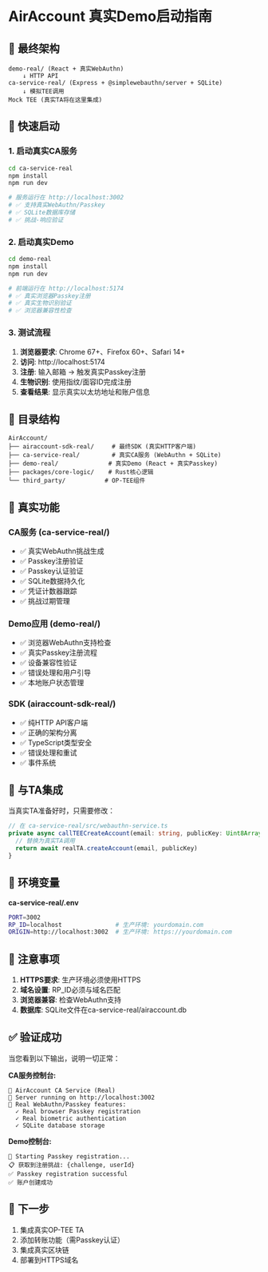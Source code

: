 # AirAccount 真实Demo启动指南

## 🎯 最终架构

```
demo-real/ (React + 真实WebAuthn)
    ↓ HTTP API
ca-service-real/ (Express + @simplewebauthn/server + SQLite)
    ↓ 模拟TEE调用
Mock TEE (真实TA将在这里集成)
```

## 🚀 快速启动

### 1. 启动真实CA服务

```bash
cd ca-service-real
npm install
npm run dev

# 服务运行在 http://localhost:3002
# ✅ 支持真实WebAuthn/Passkey
# ✅ SQLite数据库存储
# ✅ 挑战-响应验证
```

### 2. 启动真实Demo

```bash
cd demo-real
npm install
npm run dev

# 前端运行在 http://localhost:5174
# ✅ 真实浏览器Passkey注册
# ✅ 真实生物识别验证
# ✅ 浏览器兼容性检查
```

### 3. 测试流程

1. **浏览器要求**: Chrome 67+、Firefox 60+、Safari 14+
2. **访问**: http://localhost:5174
3. **注册**: 输入邮箱 → 触发真实Passkey注册
4. **生物识别**: 使用指纹/面容ID完成注册
5. **查看结果**: 显示真实以太坊地址和账户信息

## 📁 目录结构

```
AirAccount/
├── airaccount-sdk-real/     # 最终SDK (真实HTTP客户端)
├── ca-service-real/         # 真实CA服务 (WebAuthn + SQLite)
├── demo-real/              # 真实Demo (React + 真实Passkey)
├── packages/core-logic/    # Rust核心逻辑
└── third_party/           # OP-TEE组件
```

## 🔑 真实功能

### CA服务 (ca-service-real/)
- ✅ 真实WebAuthn挑战生成
- ✅ Passkey注册验证
- ✅ Passkey认证验证  
- ✅ SQLite数据持久化
- ✅ 凭证计数器跟踪
- ✅ 挑战过期管理

### Demo应用 (demo-real/)
- ✅ 浏览器WebAuthn支持检查
- ✅ 真实Passkey注册流程
- ✅ 设备兼容性验证
- ✅ 错误处理和用户引导
- ✅ 本地账户状态管理

### SDK (airaccount-sdk-real/)
- ✅ 纯HTTP API客户端
- ✅ 正确的架构分离
- ✅ TypeScript类型安全
- ✅ 错误处理和重试
- ✅ 事件系统

## 🧪 与TA集成

当真实TA准备好时，只需要修改：

```typescript
// 在 ca-service-real/src/webauthn-service.ts
private async callTEECreateAccount(email: string, publicKey: Uint8Array) {
  // 替换为真实TA调用
  return await realTA.createAccount(email, publicKey)
}
```

## 🔧 环境变量

**ca-service-real/.env**
```bash
PORT=3002
RP_ID=localhost               # 生产环境: yourdomain.com
ORIGIN=http://localhost:3002  # 生产环境: https://yourdomain.com
```

## 🚨 注意事项

1. **HTTPS要求**: 生产环境必须使用HTTPS
2. **域名设置**: RP_ID必须与域名匹配
3. **浏览器兼容**: 检查WebAuthn支持
4. **数据库**: SQLite文件在ca-service-real/airaccount.db

## ✅ 验证成功

当您看到以下输出，说明一切正常：

**CA服务控制台:**
```
🚀 AirAccount CA Service (Real)
📡 Server running on http://localhost:3002
🔑 Real WebAuthn/Passkey features:
  ✓ Real browser Passkey registration
  ✓ Real biometric authentication
  ✓ SQLite database storage
```

**Demo控制台:**
```
🔑 Starting Passkey registration...
📋 获取到注册挑战: {challenge, userId}
✅ Passkey registration successful
✅ 账户创建成功
```

## 🔄 下一步

1. 集成真实OP-TEE TA
2. 添加转账功能（需Passkey认证）
3. 集成真实区块链
4. 部署到HTTPS域名